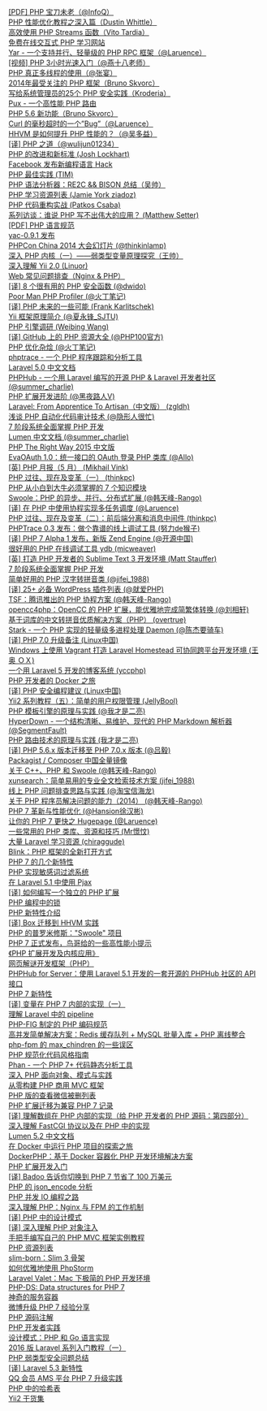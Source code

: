 [[PDF] PHP 宝刀未老（@InfoQ）](http://weekly.manong.io/bounce?url=http%3A%2F%2Fweibo.com%2F1746173800%2FAh1rVg6d2&aid=154&nid=9)  
[PHP 性能优化教程之深入篇（Dustin Whittle）](http://weekly.manong.io/bounce?url=http%3A%2F%2Farchitects.dzone.com%2Farticles%2Fphp-performance-crash-course-0&aid=182&nid=10)  
[高效使用 PHP Streams 函数（Vito Tardia）](http://weekly.manong.io/bounce?url=http%3A%2F%2Fwww.sitepoint.com%2Fusing-php-streams-effectively%2F&aid=207&nid=11)  
[免费在线交互式 PHP 学习网站](http://weekly.manong.io/bounce?url=http%3A%2F%2Flearn-php.org%2F&aid=236&nid=12)  
[Yar - 一个支持并行、轻量级的 PHP RPC 框架（@Laruence）](http://weekly.manong.io/bounce?url=https%3A%2F%2Fgithub.com%2Flaruence%2Fyar&aid=250&nid=12)  
[[视频] PHP 3小时光速入门（@燕十八老师）](http://weekly.manong.io/bounce?url=http%3A%2F%2Fstudy.163.com%2Fcourse%2Fintroduction%2F462001.htm&aid=305&nid=14)  
[PHP 真正多线程的使用（@张宴）](http://weekly.manong.io/bounce?url=http%3A%2F%2Fblog.s135.com%2Fpthreads%2F&aid=306&nid=14)  
[2014年最受关注的 PHP 框架（Bruno Skvorc）](http://weekly.manong.io/bounce?url=http%3A%2F%2Fwww.sitepoint.com%2Fbest-php-frameworks-2014%2F&aid=349&nid=17)  
[写给系统管理员的25个 PHP 安全实践（Kroderia）](http://weekly.manong.io/bounce?url=http%3A%2F%2Fblog.jobbole.com%2F53821%2F&aid=350&nid=17)  
[Pux - 一个高性能 PHP 路由](http://weekly.manong.io/bounce?url=https%3A%2F%2Fgithub.com%2Fc9s%2FPux&aid=408&nid=18)  
[PHP 5.6 新功能（Bruno Skvorc）](http://weekly.manong.io/bounce?url=http%3A%2F%2Fwww.sitepoint.com%2Fnew-features-php-5-6%2F&aid=431&nid=19)  
[Curl 的毫秒超时的一个”Bug”（@Laruence）](http://weekly.manong.io/bounce?url=http%3A%2F%2Fwww.laruence.com%2F2014%2F01%2F21%2F2939.html&aid=432&nid=19)  
[HHVM 是如何提升 PHP 性能的？（@吴多益）](http://weekly.manong.io/bounce?url=http%3A%2F%2Fwuduoyi.com%2Fnote%2Fhhvm%2F&aid=473&nid=20)  
[[译] PHP 之道（@wulijun01234）](http://weekly.manong.io/bounce?url=http%3A%2F%2Fwulijun.github.io%2Fphp-the-right-way%2F&aid=474&nid=20)  
[PHP 的改进和新标准 (Josh Lockhart)](http://weekly.manong.io/bounce?url=http%3A%2F%2Fprogramming.oreilly.com%2F2014%2F03%2Fthe-new-php.html&aid=653&nid=23)  
[Facebook 发布新编程语言 Hack](http://weekly.manong.io/bounce?url=http%3A%2F%2Fhacklang.org%2F&aid=768&nid=24)  
[PHP 最佳实践 (TIM)](http://weekly.manong.io/bounce?url=http%3A%2F%2Fthisinterestsme.com%2Fphp-best-practises%2F&aid=769&nid=24)  
[PHP 语法分析器：RE2C && BISON 总结（吴帅）](http://weekly.manong.io/bounce?url=http%3A%2F%2Fwww.searchtb.com%2F2014%2F03%2Fphp%25E8%25AF%25AD%25E6%25B3%2595%25E5%2588%2586%25E6%259E%2590%25E5%2599%25A8%25EF%25BC%259Are2c-bison-%25E6%2580%25BB%25E7%25BB%2593.html&aid=832&nid=25)  
[PHP 学习资源列表 (Jamie York ziadoz)](http://weekly.manong.io/bounce?url=https%3A%2F%2Fgithub.com%2Fziadoz%2Fawesome-php&aid=878&nid=26)  
[PHP 代码重构实战 (Patkos Csaba)](http://weekly.manong.io/bounce?url=http%3A%2F%2Fcode.tutsplus.com%2Ftutorials%2Frefactoring-legacy-code-part-1-the-golden-master--cms-20331&aid=914&nid=27)  
[系列访谈：谁说 PHP 写不出伟大的应用？ (Matthew Setter)](http://weekly.manong.io/bounce?url=http%3A%2F%2Fwww.sitepoint.com%2Fcan-great-apps-written-php-interview-series%2F&aid=947&nid=28)  
[[PDF] PHP 语言规范](http://weekly.manong.io/bounce?url=http%3A%2F%2Fdl.hhvm.com%2Fresources%2FPHPSpec-SneakPeak.pdf&aid=1276&nid=39)  
[yac-0.9.1 发布](http://weekly.manong.io/bounce?url=http%3A%2F%2Fpecl.php.net%2Fpackage%2Fyac&aid=1290&nid=39)  
[PHPCon China 2014 大会幻灯片 (@thinkinlamp)](http://weekly.manong.io/bounce?url=http%3A%2F%2Fvdisk.weibo.com%2Fs%2Fz7TskCOkGXy0W%2F1407751021&aid=1402&nid=43)  
[深入 PHP 内核（一）——弱类型变量原理探究（王帅）](http://weekly.manong.io/bounce?url=http%3A%2F%2Fwww.csdn.net%2Farticle%2F2014-09-15%2F2821685-exploring-of-the-php&aid=1453&nid=45)  
[深入理解 Yii 2.0 (Linuor)](http://weekly.manong.io/bounce?url=http%3A%2F%2Fwww.digpage.com%2Findex.html&aid=1509&nid=47)  
[Web 常见问题排查（Nginx & PHP）](http://weekly.manong.io/bounce?url=http%3A%2F%2Fmp.weixin.qq.com%2Fs%3F__biz%3DMjM5NzUwNDA5MA%3D%3D%26mid%3D200596752%26idx%3D1%26sn%3D37ecae802f32f45ddc0240548943bcbe%26scene%3D1&aid=1514&nid=47)  
[[译] 8 个很有用的 PHP 安全函数 (@dwido)](http://weekly.manong.io/bounce?url=http%3A%2F%2Fwww.ido321.com%2F1202.html&aid=1598&nid=50)  
[Poor Man PHP Profiler (@火丁笔记)](http://weekly.manong.io/bounce?url=http%3A%2F%2Fhuoding.com%2F2014%2F11%2F14%2F388&aid=1634&nid=51)  
[[译] PHP 未来的一些可能 (Frank Karlitschek)](http://weekly.manong.io/bounce?url=http%3A%2F%2Fwww.csdn.net%2Farticle%2F2014-11-17%2F2822665&aid=1663&nid=52)  
[Yii 框架原理简介 (@夏永锋_SJTU)](http://weekly.manong.io/bounce?url=http%3A%2F%2Fhappytechgroup.github.io%2Fslides%2Fyii-framework.html%23%2F&aid=1686&nid=53)  
[PHP 引擎调研 (Weibing Wang)](http://weekly.manong.io/bounce?url=http%3A%2F%2Flamp.baidu.com%2F2014%2F10%2F16%2Fphp-engine-investigation%2F&aid=1743&nid=55)  
[[译] GitHub 上的 PHP 资源大全 (@PHP100官方)](http://weekly.manong.io/bounce?url=http%3A%2F%2Fwww.php100.com%2Fhtml%2Fdujia%2F2015%2F0105%2F8267.html&aid=1773&nid=57)  
[PHP 优化杂烩 (@火丁笔记)](http://weekly.manong.io/bounce?url=http%3A%2F%2Fhuoding.com%2F2014%2F12%2F25%2F398&aid=1785&nid=57)  
[phptrace - 一个 PHP 程序跟踪和分析工具](http://weekly.manong.io/bounce?url=https%3A%2F%2Fgithub.com%2FQihoo360%2Fphptrace&aid=1788&nid=57)  
[Laravel 5.0 中文文档](http://weekly.manong.io/bounce?url=http%3A%2F%2Flaravel-china.org%2Fdocs%2F5.0&aid=1909&nid=61)  
[PHPHub - 一个用 Laravel 编写的开源 PHP & Laravel 开发者社区 (@summer_charlie)](http://weekly.manong.io/bounce?url=https%3A%2F%2Fgithub.com%2Fsummerblue%2Fphphub&aid=1961&nid=62)  
[PHP 扩展开发进阶 (@黑夜路人V)](http://weekly.manong.io/bounce?url=http%3A%2F%2Fblog.csdn.net%2Fheiyeshuwu%2Farticle%2Fdetails%2F44267021&aid=1984&nid=63)  
[Laravel: From Apprentice To Artisan（中文版） (zgldh)](http://weekly.manong.io/bounce?url=http%3A%2F%2Fmy.oschina.net%2Fzgldh%2Fblog%2F389246&aid=2011&nid=64)  
[浅谈 PHP 自动化代码审计技术 (@隐形人很忙)](http://weekly.manong.io/bounce?url=http%3A%2F%2Fblog.csdn.net%2Fu011721501%2Farticle%2Fdetails%2F44982111&aid=2092&nid=66)  
[7 阶段系统全面掌握 PHP 开发](http://weekly.manong.io/bounce?url=http%3A%2F%2Fwww.jikexueyuan.com%2Fevent%2Fphp.html%3Fhmsr%3Dmanong_tool_php_66&aid=2100&nid=66)  
[Lumen 中文文档 (@summer_charlie)](http://weekly.manong.io/bounce?url=http%3A%2F%2Flumen.laravel-china.org%2Fdocs&aid=2145&nid=67)  
[PHP The Right Way 2015 中文版](http://weekly.manong.io/bounce?url=http%3A%2F%2Flaravel-china.github.io%2Fphp-the-right-way%2F&aid=2178&nid=68)  
[EvaOAuth 1.0：统一接口的 OAuth 登录 PHP 类库 (@Allo)](http://weekly.manong.io/bounce?url=http%3A%2F%2Favnpc.com%2Fpages%2Fevaoauth&aid=2278&nid=70)  
[[英] PHP 月报（5 月） (Mikhail Vink)](http://weekly.manong.io/bounce?url=http%3A%2F%2Fblog.jetbrains.com%2Fphpstorm%2F2015%2F05%2Fphp-annotated-monthly-may-2015%2F&aid=2323&nid=71)  
[PHP 过往、现在及变革（一） (thinkpc)](http://weekly.manong.io/bounce?url=http%3A%2F%2Fblog.sina.com.cn%2Fs%2Fblog_54ef39890102vi9c.html&aid=2372&nid=72)  
[PHP 从小白到大牛必须掌握的 7 个知识模块](http://weekly.manong.io/bounce?url=http%3A%2F%2Fe.jikexueyuan.com%2Fphp.html%3Fhmsr%3Dmanong_tool_php_72&aid=2387&nid=72)  
[Swoole：PHP 的异步、并行、分布式扩展 (@韩天峰-Rango)](http://weekly.manong.io/bounce?url=http%3A%2F%2Fwww.swoole.com%2F&aid=2401&nid=72)  
[[译] 在 PHP 中使用协程实现多任务调度 (@Laruence)](http://weekly.manong.io/bounce?url=http%3A%2F%2Fwww.laruence.com%2F2015%2F05%2F28%2F3038.html&aid=2442&nid=73)  
[PHP 过往、现在及变革（二）：前后端分离和消息中间件 (thinkpc)](http://weekly.manong.io/bounce?url=http%3A%2F%2Fblog.sina.com.cn%2Fs%2Fblog_54ef39890102vj6e.html&aid=2443&nid=73)  
[PHPTrace 0.3 发布：做个靠谱的线上调试工具 (努力de猴子)](http://weekly.manong.io/bounce?url=http%3A%2F%2Fwangyuchen.org%2Fblog%2F2015%2F05%2F20%2Fphp-trace-0-3-0.html&aid=2467&nid=73)  
[[译] PHP 7 Alpha 1 发布，新版 Zend Engine (@开源中国)](http://weekly.manong.io/bounce?url=http%3A%2F%2Fwww.oschina.net%2Fnews%2F63302%2Fphp-7-alpha-1&aid=2562&nid=75)  
[很好用的 PHP 在线调试工具 ydb (micweaver)](http://weekly.manong.io/bounce?url=http%3A%2F%2Fblog.csdn.net%2Fmicweaver%2Farticle%2Fdetails%2F17891163&aid=2640&nid=76)  
[[英] 打造 PHP 开发者的 Sublime Text 3 开发环境 (Matt Stauffer)](http://weekly.manong.io/bounce?url=https%3A%2F%2Fmattstauffer.co%2Fblog%2Fsublime-text-3-for-php-developers&aid=2737&nid=77)  
[7 阶段系统全面掌握 PHP 开发](http://weekly.manong.io/bounce?url=http%3A%2F%2Fe.jikexueyuan.com%2Fphp.html%3Fhmsr%3Dmanong_tool_php_77&aid=2699&nid=77)  
[简单好用的 PHP 汉字转拼音类 (@jifei_1988)](http://weekly.manong.io/bounce?url=https%3A%2F%2Fgithub.com%2Fjifei%2FPinyin&aid=2719&nid=77)  
[[译] 25+ 必备 WordPress 插件列表 (@就爱PHP)](http://weekly.manong.io/bounce?url=http%3A%2F%2Finfo.9iphp.com%2F25-must-have-wordpress-plugins%2F&aid=2814&nid=78)  
[TSF：腾讯推出的 PHP 协程方案 (@韩天峰-Rango)](http://weekly.manong.io/bounce?url=https%3A%2F%2Fgithub.com%2Ftencent-php%2Ftsf&aid=2819&nid=78)  
[opencc4php：OpenCC 的 PHP 扩展，能优雅地完成简繁体转换 (@刘相轩)](http://weekly.manong.io/bounce?url=https%3A%2F%2Fgithub.com%2FNauxLiu%2Fopencc4php&aid=2827&nid=78)  
[基于词库的中文转拼音优质解决方案（PHP） (overtrue)](http://weekly.manong.io/bounce?url=https%3A%2F%2Fgithub.com%2Fovertrue%2Fpinyin&aid=2828&nid=78)  
[Stark - 一个 PHP 实现的轻量级多进程处理 Daemon (@陈杰要骑车)](http://weekly.manong.io/bounce?url=https%3A%2F%2Fgithub.com%2Fpythias%2FStark&aid=2896&nid=79)  
[[译] PHP 7.0 升级备注 (Linux中国)](http://weekly.manong.io/bounce?url=https%3A%2F%2Flinux.cn%2Farticle-5840-1.html&aid=2936&nid=80)  
[Windows 上使用 Vagrant 打造 Laravel Homestead 可协同跨平台开发环境 (王奥 ＯＸ)](http://weekly.manong.io/bounce?url=http%3A%2F%2Fwsgzao.github.io%2Fpost%2Fvagrant%2F&aid=2954&nid=80)  
[一个用 Laravel 5 开发的博客系统 (yccphp)](http://weekly.manong.io/bounce?url=https%3A%2F%2Fgithub.com%2Fyccphp%2Flaravel-5-blog&aid=2974&nid=80)  
[PHP 开发者的 Docker 之旅](http://weekly.manong.io/bounce?url=http%3A%2F%2Fopen.daocloud.io%2Fphp-kai-fa-zhe-de-docker-zhi-lv%2F&aid=3003&nid=81)  
[[译] PHP 安全编程建议 (Linux中国)](http://weekly.manong.io/bounce?url=https%3A%2F%2Flinux.cn%2Farticle-5868-1.html&aid=3004&nid=81)  
[Yii2 系列教程（五）：简单的用户权限管理 (JellyBool)](http://weekly.manong.io/bounce?url=https%3A%2F%2Fjellybool.com%2Fpost%2Fprogramming-with-yii2-user-access-controls&aid=3204&nid=83)  
[PHP 模板引擎的原理与实践 (@我才是二亮)](http://weekly.manong.io/bounce?url=http%3A%2F%2Fsegmentfault.com%2Fa%2F1190000003094732&aid=3257&nid=84)  
[HyperDown - 一个结构清晰、易维护、现代的 PHP Markdown 解析器 (@SegmentFault)](http://weekly.manong.io/bounce?url=https%3A%2F%2Fgithub.com%2FSegmentFault%2FHyperDown&aid=3322&nid=84)  
[PHP 路由技术的原理与实践 (我才是二亮)](http://weekly.manong.io/bounce?url=http%3A%2F%2Fwww.2liang.me%2Farchives%2F230&aid=3358&nid=85)  
[[译] PHP 5.6.x 版本迁移至 PHP 7.0.x 版本 (@吕毅)](http://weekly.manong.io/bounce?url=https%3A%2F%2Fgithub.com%2Fpangee%2FMigrating-from-PHP5.6.x-to-PHP7.0.x&aid=3359&nid=85)  
[Packagist / Composer 中国全量镜像](http://weekly.manong.io/bounce?url=http%3A%2F%2Fpkg.phpcomposer.com%2F&aid=3488&nid=86)  
[关于 C++、PHP 和 Swoole (@韩天峰-Rango)](http://weekly.manong.io/bounce?url=http%3A%2F%2Frango.swoole.com%2Farchives%2F473&aid=3495&nid=86)  
[xunsearch：简单易用的专业全文检索技术方案 (jifei_1988)](http://weekly.manong.io/bounce?url=http%3A%2F%2Fwww.xunsearch.com%2F&aid=3501&nid=86)  
[线上 PHP 问题排查思路与实践 (@淘宝信海龙)](http://weekly.manong.io/bounce?url=http%3A%2F%2Fwww.bo56.com%2F%25E7%25BA%25BF%25E4%25B8%258Aphp%25E9%2597%25AE%25E9%25A2%2598%25E6%258E%2592%25E6%259F%25A5%25E6%2580%259D%25E8%25B7%25AF%25E4%25B8%258E%25E5%25AE%259E%25E8%25B7%25B5%2F&aid=3549&nid=87)  
[关于 PHP 程序员解决问题的能力（2014） (@韩天峰-Rango)](http://weekly.manong.io/bounce?url=http%3A%2F%2Frango.swoole.com%2Farchives%2F340&aid=3578&nid=87)  
[PHP 7 革新与性能优化 (@Hansion徐汉彬)](http://weekly.manong.io/bounce?url=http%3A%2F%2Fhansionxu.blog.163.com%2Fblog%2Fstatic%2F24169810920158704014772%2F%3Fhmsr%3Dtoutiao.io%26utm_medium%3Dtoutiao.io%26utm_source%3Dtoutiao.io&aid=3723&nid=89)  
[让你的 PHP 7 更快之 Hugepage (@Laruence)](http://weekly.manong.io/bounce?url=http%3A%2F%2Fwww.laruence.com%2F2015%2F10%2F02%2F3069.html%3Fhmsr%3Dtoutiao.io%26utm_medium%3Dtoutiao.io%26utm_source%3Dtoutiao.io&aid=3813&nid=90)  
[一些常用的 PHP 类库、资源和技巧 (Mr憬忟)](http://weekly.manong.io/bounce?url=https%3A%2F%2Fgithub.com%2FJingwenTian%2Fawesome-php%3Fhmsr%3Dtoutiao.io%26utm_medium%3Dtoutiao.io%26utm_source%3Dtoutiao.io&aid=3840&nid=90)  
[大量 Laravel 学习资源 (chiraggude)](http://weekly.manong.io/bounce?url=https%3A%2F%2Fgithub.com%2Fchiraggude%2Fawesome-laravel%3Fhmsr%3Dtoutiao.io%26utm_medium%3Dtoutiao.io%26utm_source%3Dtoutiao.io&aid=3858&nid=90)  
[Blink：PHP 框架的全新打开方式](http://weekly.manong.io/bounce?url=https%3A%2F%2Fgithub.com%2Fbixuehujin%2Fblink&aid=3954&nid=91)  
[PHP 7 的几个新特性](http://weekly.manong.io/bounce?url=http%3A%2F%2F0x1.im%2Fblog%2Fphp%2Fpart-of-php7-new-features.html&aid=3992&nid=92)  
[PHP 实现敏感词过滤系统](http://weekly.manong.io/bounce?url=http%3A%2F%2Fblog.41ms.com%2Fpost%2F41.html&aid=4023&nid=92)  
[在 Laravel 5.1 中使用 Pjax](http://weekly.manong.io/bounce?url=https%3A%2F%2Fgithub.com%2Fyccphp%2Fpjax-for-laravel-5&aid=4118&nid=93)  
[[译] 如何编写一个独立的 PHP 扩展](http://weekly.manong.io/bounce?url=http%3A%2F%2F0x1.im%2Fblog%2Fphp%2Fhow-to-create-a-php-extension.html&aid=4159&nid=94)  
[PHP 编程中的锁](http://weekly.manong.io/bounce?url=http%3A%2F%2Fsegmentfault.com%2Fa%2F1190000003947375&aid=4160&nid=94)  
[PHP 新特性介绍](http://weekly.manong.io/bounce?url=http%3A%2F%2Fsegmentfault.com%2Fa%2F1190000003893899%3Futm_source%3DAPP%26utm_medium%3DiOS%26utm_campaign%3DsocialShare&aid=4365&nid=96)  
[[译] Box 迁移到 HHVM 实践](http://weekly.manong.io/bounce?url=http%3A%2F%2Fwww.oschina.net%2Ftranslate%2Funder-the-hood-box-s-hhvm-migration&aid=4366&nid=96)  
[PHP 的普罗米修斯："Swoole" 项目](http://weekly.manong.io/bounce?url=http%3A%2F%2Fmp.weixin.qq.com%2Fs%3F__biz%3DMzI2OTA5NTM2Mg%3D%3D%26mid%3D400981627%26idx%3D1%26sn%3D1367db94644ff7f28e29971abde433d1&aid=4469&nid=97)  
[PHP 7 正式发布，鸟哥给的一些高性能小提示](http://weekly.manong.io/bounce?url=http%3A%2F%2Fmp.weixin.qq.com%2Fs%3F__biz%3DMzIwNDExMjIzNA%3D%3D%26mid%3D401084310%26idx%3D1%26sn%3D82e16e3096862fc2ca460072bd7350d7&aid=4566&nid=98)  
[《PHP 扩展开发及内核应用》](http://weekly.manong.io/bounce?url=http%3A%2F%2Fwww.walu.cc%2Fphpbook%2Fpreface.md&aid=4567&nid=98)  
[网页解谜开发框架（PHP）](http://weekly.manong.io/bounce?url=https%3A%2F%2Fgithub.com%2Fimlinhanchao%2Fpuzzle&aid=4620&nid=98)  
[PHPHub for Server：使用 Laravel 5.1 开发的一套开源的 PHPHub 社区的 API 接口](http://weekly.manong.io/bounce?url=https%3A%2F%2Fgithub.com%2FNauxLiu%2Fphphub-server&aid=4627&nid=98)  
[PHP 7 新特性](http://weekly.manong.io/bounce?url=http%3A%2F%2Fwww.php7.site%2Fbook%2Fphp7.html&aid=4653&nid=99)  
[[译] 变量在 PHP 7 内部的实现（一）](http://weekly.manong.io/bounce?url=http%3A%2F%2F0x1.im%2Fblog%2Fphp%2FInternal-value-representation-in-PHP-7-part-1.html&aid=4654&nid=99)  
[理解 Laravel 中的 pipeline](http://weekly.manong.io/bounce?url=http%3A%2F%2Fwww.jianshu.com%2Fp%2F3c2791a525d0&aid=4686&nid=99)  
[PHP-FIG 制定的 PHP 编码规范](http://weekly.manong.io/bounce?url=https%3A%2F%2Fwww.gitbook.com%2Fbook%2Fjifei%2Fphp-fig-standards&aid=4689&nid=99)  
[高并发简单解决方案：Redis 缓存队列 + MySQL 批量入库 + PHP 离线整合](http://weekly.manong.io/bounce?url=http%3A%2F%2Fsegmentfault.com%2Fa%2F1190000004136250&aid=4665&nid=99)  
[php-fpm 的 max_chindren 的一些误区](http://weekly.manong.io/bounce?url=http%3A%2F%2Fmp.weixin.qq.com%2Fs%3F__biz%3DMzI0MjEwMDMzNQ%3D%3D%26mid%3D402098160%26idx%3D1%26sn%3D2e5680eff51c134c77b9b2e578e236ed&aid=4758&nid=100)  
[PHP 规范化代码风格指南](http://weekly.manong.io/bounce?url=http%3A%2F%2F121.42.175.165%2F%3Fpost%3D19&aid=4772&nid=100)  
[Phan - 一个 PHP 7+ 代码静态分析工具](http://weekly.manong.io/bounce?url=https%3A%2F%2Fgithub.com%2Fetsy%2Fphan&aid=4804&nid=100)  
[深入 PHP 面向对象、模式与实践](http://weekly.manong.io/bounce?url=https%3A%2F%2Fgithub.com%2Fmzkmzk%2FRead%2Fblob%2Fmaster%2Fshen_ru_php_mian_xiang_dui_xiang_3001_mo_shi_yu_sh.md&aid=4917&nid=102)  
[从零构建 PHP 商用 MVC 框架](http://weekly.manong.io/bounce?url=http%3A%2F%2Fblog.minyifei.cn%2Farchives%2F58.html&aid=4918&nid=102)  
[PHP 版的查看微信被删列表](http://weekly.manong.io/bounce?url=https%3A%2F%2Fgithub.com%2Fhundredlee%2Fwechat_deleted_friends&aid=4968&nid=102)  
[PHP 扩展迁移为兼容 PHP 7 记录](http://weekly.manong.io/bounce?url=http%3A%2F%2Fwww.bo56.com%2Fphp%25E6%2589%25A9%25E5%25B1%2595%25E8%25BF%2581%25E7%25A7%25BB%25E4%25B8%25BA%25E5%2585%25BC%25E5%25AE%25B9php7%25E8%25AE%25B0%25E5%25BD%2595%2F&aid=5085&nid=104)  
[[译] 理解数组在 PHP 内部的实现（给 PHP 开发者的 PHP 源码：第四部分）](http://weekly.manong.io/bounce?url=http%3A%2F%2Fwww.aintnot.com%2F2016%2F02%2F15%2Funderstanding-phps-internal-array-implementation-ch&aid=5291&nid=106)  
[深入理解 FastCGI 协议以及在 PHP 中的实现](http://weekly.manong.io/bounce?url=http%3A%2F%2Fmengkang.net%2F668.html&aid=5292&nid=106)  
[Lumen 5.2 中文文档](http://weekly.manong.io/bounce?url=http%3A%2F%2Flaravelacademy.org%2Flumen-docs&aid=5312&nid=106)  
[在 Docker 中运行 PHP 项目的探索之旅](http://weekly.manong.io/bounce?url=http%3A%2F%2Fdockone.io%2Farticle%2F1037&aid=5364&nid=107)  
[DockerPHP：基于 Docker 容器化 PHP 开发环境解决方案](http://weekly.manong.io/bounce?url=https%3A%2F%2Fgithub.com%2FMarkThink%2FDockerPHP&aid=5475&nid=108)  
[PHP 扩展开发入门](http://weekly.manong.io/bounce?url=https%3A%2F%2Fandot.gitbooks.io%2Fbped%2Fcontent%2F&aid=5550&nid=109)  
[[译] Badoo 告诉你切换到 PHP 7 节省了 100 万美元](http://weekly.manong.io/bounce?url=http%3A%2F%2Fwww.oschina.net%2Ftranslate%2Fhow-badoo-saved-one-million-dollars-switching-to-php7&aid=5582&nid=110)  
[PHP 的 json_encode 分析](http://weekly.manong.io/bounce?url=http%3A%2F%2Fwww.tingm.cc%2Fdoku.php%3Fid%3Dphp%3APHP%25E7%259A%2584json_encode%25E5%2588%2586%25E6%259E%2590&aid=5674&nid=111)  
[PHP 并发 IO 编程之路](http://weekly.manong.io/bounce?url=http%3A%2F%2Frango.swoole.com%2Farchives%2F508&aid=5685&nid=111)  
[深入理解 PHP：Nginx 与 FPM 的工作机制](http://weekly.manong.io/bounce?url=http%3A%2F%2Fzhuanlan.zhihu.com%2Fp%2F20694204&aid=5754&nid=112)  
[[译] PHP 中的设计模式](http://weekly.manong.io/bounce?url=https%3A%2F%2Fsegmentfault.com%2Fa%2F1190000003817321&aid=5827&nid=113)  
[[译] 深入理解 PHP 对象注入](http://weekly.manong.io/bounce?url=https%3A%2F%2Fwujunze.com%2Fphp_class_inject.jsp&aid=5828&nid=113)  
[手把手编写自己的 PHP MVC 框架实例教程](http://weekly.manong.io/bounce?url=http%3A%2F%2Fwww.awaimai.com%2F128.html&aid=5994&nid=115)  
[PHP 资源列表](http://weekly.manong.io/bounce?url=https%3A%2F%2Fgithub.com%2FCraryPrimitiveMan%2Fawesome-php-zh_CN&aid=6009&nid=115)  
[slim-born：Slim 3 骨架](http://weekly.manong.io/bounce?url=https%3A%2F%2Fgithub.com%2FHavenShen%2Fslim-born&aid=6046&nid=115)  
[如何优雅地使用 PhpStorm](http://weekly.manong.io/bounce?url=http%3A%2F%2Flattecake.com%2Fpost%2F20075&aid=6127&nid=116)  
[Laravel Valet：Mac 下极简的 PHP 开发环境](http://weekly.manong.io/bounce?url=http%3A%2F%2F9iphp.com%2Fweb%2Flaravel%2Flaravel-valet-local-dev-environment.html&aid=6200&nid=117)  
[PHP-DS: Data structures for PHP 7](http://weekly.manong.io/bounce?url=https%3A%2F%2Fgithub.com%2Fphp-ds%2Fextension&aid=6283&nid=118)  
[神奇的服务容器](http://weekly.manong.io/bounce?url=https%3A%2F%2Fwww.insp.top%2Farticle%2Flearn-laravel-container&aid=6273&nid=118)  
[微博升级 PHP 7 经验分享](http://weekly.manong.io/bounce?url=https%3A%2F%2Fyq.aliyun.com%2Farticles%2F50103&aid=6314&nid=119)  
[PHP 源码注解](http://weekly.manong.io/bounce?url=https%3A%2F%2Fgithub.com%2Fhoohack%2Fread-php-src%2F&aid=6395&nid=120)  
[PHP 开发者实践](http://weekly.manong.io/bounce?url=https%3A%2F%2Fwww.gitbook.com%2Fbook%2Fryancao%2Fphp-developer-prepares%2Fdetails&aid=6474&nid=121)  
[设计模式：PHP 和 Go 语言实现](http://weekly.manong.io/bounce?url=https%3A%2F%2Fgithub.com%2Fhoohack%2FDesignPattern&aid=6519&nid=121)  
[2016 版 Laravel 系列入门教程（一）](http://weekly.manong.io/bounce?url=https%3A%2F%2Fgithub.com%2Fjohnlui%2FLearn-Laravel-5%2Fissues%2F4&aid=6588&nid=122)  
[PHP 弱类型安全问题总结](http://weekly.manong.io/bounce?url=http%3A%2F%2Fblog.spoock.com%2F2016%2F06%2F25%2Fweakly-typed-security%2F&aid=6689&nid=124)  
[[译] Laravel 5.3 新特性](http://weekly.manong.io/bounce?url=http%3A%2F%2F9iphp.com%2Fweb%2Flaravel%2Flook-whats-coming-laravel-5-3.html&aid=6794&nid=125)  
[QQ 会员 AMS 平台 PHP 7 升级实践](http://weekly.manong.io/bounce?url=https%3A%2F%2Fzhuanlan.zhihu.com%2Fp%2F21493018&aid=6826&nid=126)  
[PHP 中的哈希表](http://weekly.manong.io/bounce?url=http%3A%2F%2Fwww.cnblogs.com%2Fh-hq%2Fp%2F5643141.html&aid=6827&nid=126)  
[Yii2 干货集](http://weekly.manong.io/bounce?url=https%3A%2F%2Fgithub.com%2Fforecho%2Fawesome-yii2%2Fblob%2Fmaster%2FREADME.md&aid=6854&nid=126)  

